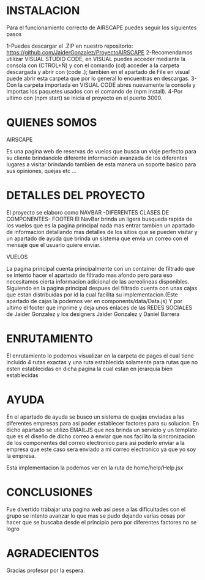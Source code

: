 # INSTALACION

Para el funcionamiento correcto de AIRSCAPE puedes seguir los siguientes pasos

1-Puedes descargar el .ZIP en nuestro repositorio: https://github.com/JaiderGonzalez/ProyectoAIRSCAPE
2-Recomendamos utilizar VISUAL STUDIO CODE, en VISUAL puedes acceder mediante la consola con (CTROL+Ñ) y con el comando (cd) acceder a la carpeta
descargada y abrir con (code .); tambien en el apartado de File en visual puede abrir esta carpeta que por lo general lo encuentras en descargas.
3-Con la carpeta importada en VISUAL CODE abres nuevamente la consola y importas los paquetes usados con el comando de (npm install).
4-Por ultimo con (npm start) se inicia el proyecto en el puerto 3000.

# QUIENES SOMOS

AIRSCAPE

Es una pagina web de reservas de vuelos que busca un viaje perfecto para su cliente brindandole diferente información avanzada de los diferentes
lugares a visitar brindando tambien de esta manera un soporte basico para sus opiniones, quejas etc ...

# DETALLES DEL PROYECTO

El proyecto se elaboro como NAVBAR -DIFERENTES CLASES DE COMPONENTES- FOOTER
El NavBar brinda un ligera busqueda rapida de los vuelos que es la pagina principal nada mas entrar tambien un apartado de informacion detallando
mas detalles de los sitios que se pueden visitar y un apartado de ayuda que brinda un sistema que envia un correo con el mensaje que el usuario quiere enviar.

VUELOS

La pagina principal cuenta principalmente con un container de filtrado que se intento hacer el apartado de filtrado mas afondo pero para eso necesitamos cierta informacion adicional de las aereolineas disponibles.
Siguiendo en la pagina principal despues del filtrado cuenta con unas cajas que estan distribuidas por id la cual facilita su implementacion.(Este apartado de cajas la podemos ver en components/data/Data.js) 
Y por ultimo el footer que imprime y deja unos enlaces de las REDES SOCIALES de Jaider Gonzalez y los designers Jaider Gonzalez y Daniel Barrera

# ENRUTAMIENTO

El enrutamiento lo podemos visualizar en la carpeta de pages el cual tiene incluido 4 rutas exactas y una ruta establecida solamente para rutas que no esten establecidas en dicha pagina la cual estan en jerarquia bien establecidas

# AYUDA

En el apartado de ayuda se busco un sistema de quejas enviadas a las diferentes empresas para asi poder establecer factores para su solucion.
En dicho apartado se utilizo EMAILJS que nos brinda un servicio y un template que es el diseño de dicho correo a enviar que nos facilito la sincronizacion de los componentes del correo electronico para asi poderlo enviar a la empresa que este caso sera enviado a mi correo electronico ya que yo soy la empresa.

Esta implementacion la podemos ver en la ruta de home/help/Help.jsx

# CONCLUSIONES

Fue divertido trabajar una pagina web asi pese a las dificultades con el grupo se intento avanzar lo que mas se pudo dejando varias cosas por hacer que se buscaba desde el principio pero por diferentes factores no se logro

# AGRADECIENTOS

Gracias profesor por la espera.